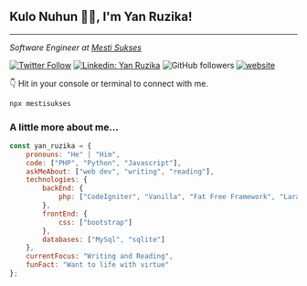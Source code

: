 ## Kulo Nuhun 🙏🏻, I'm Yan Ruzika!
---

<p><em>Software Engineer at <a href="https://www.mestisukses.com">Mesti Sukses</a>
</em></p>

[![Twitter Follow](https://img.shields.io/twitter/follow/mesti_sukses?label=Follow)](https://twitter.com/intent/follow?screen_name=mesti_sukses)
[![Linkedin: Yan Ruzika](https://img.shields.io/badge/-yanruzika-blue?style=flat-square&logo=Linkedin&logoColor=white&link=https://www.linkedin.com/in/yanruzika/)](https://www.linkedin.com/in/yanruzika/)
![GitHub followers](https://img.shields.io/github/followers/mestisukses?label=Follow&style=social)
[![website](https://img.shields.io/badge/Website-46a2f1.svg?&style=flat-square&logo=Google-Chrome&logoColor=white&link=https://anmolsingh.me/)](https://mestisukses.com/)

👇 Hit in your console or terminal to connect with me.

```bash
npx mestisukses
```

### A little more about me...  

```javascript
const yan_ruzika = {
    pronouns: "He" | "Him",
    code: ["PHP", "Python", "Javascript"],
    askMeAbout: ["web dev", "writing", "reading"],
    technologies: {
        backEnd: {
            php: ["CodeIgniter", "Vanilla", "Fat Free Framework", "Laravel"],
        },
        frontEnd: {
            css: ["bootstrap"]
        },
        databases: ["MySql", "sqlite"]
    },
    currentFocus: "Writing and Reading",
    funFact: "Want to life with virtue"
};
```
